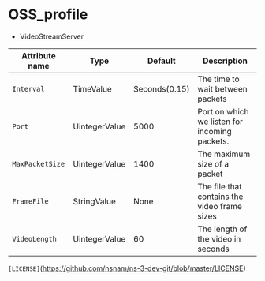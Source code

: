 # OSS_profile


* VideoStreamServer

| Attribute name | Type | Default | Description |
| ----------- | ------ | ------ | ------------- |
| `Interval` | TimeValue | Seconds(0.15)  | The time to wait between packets |
| `Port` | UintegerValue | 5000 | Port on which we listen for incoming packets. |
| `MaxPacketSize` | UintegerValue | 1400  | The maximum size of a packet |
| `FrameFile` | StringValue | None  | The file that contains the video frame sizes |
| `VideoLength` | UintegerValue | 60  | The length of the video in seconds |

`[LICENSE]`(https://github.com/nsnam/ns-3-dev-git/blob/master/LICENSE)
